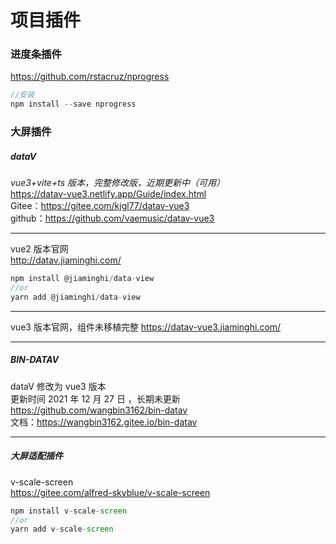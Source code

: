 # 项目插件

### 进度条插件

https://github.com/rstacruz/nprogress

```javascript
//安装
npm install --save nprogress

```

### 大屏插件

##### dataV

_vue3+vite+ts 版本，完整修改版，近期更新中（可用）_  
https://datav-vue3.netlify.app/Guide/index.html  
Gitee：https://gitee.com/kjgl77/datav-vue3  
github：https://github.com/vaemusic/datav-vue3  

---

vue2 版本官网  
http://datav.jiaminghi.com/

```javascript
npm install @jiaminghi/data-view
//or
yarn add @jiaminghi/data-view

```

---

vue3 版本官网，组件未移植完整
https://datav-vue3.jiaminghi.com/

---

##### BIN-DATAV

dataV 修改为 vue3 版本  
更新时间 2021 年 12 月 27 日 ，长期未更新  
https://github.com/wangbin3162/bin-datav  
文档：https://wangbin3162.gitee.io/bin-datav

---

##### 大屏适配插件

v-scale-screen  
https://gitee.com/alfred-skyblue/v-scale-screen

```javascript
npm install v-scale-screen
//or
yarn add v-scale-screen
```
